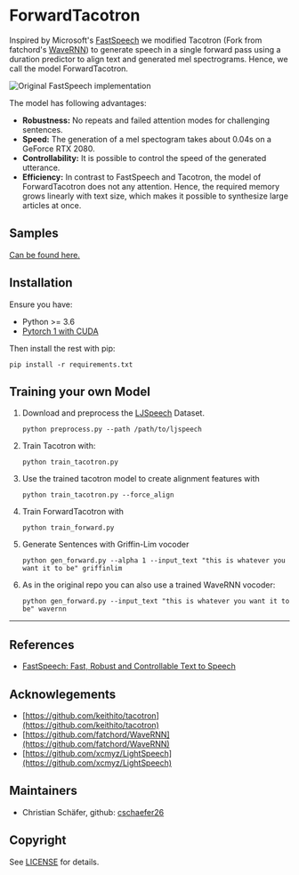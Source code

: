 # ForwardTacotron

Inspired by Microsoft's [FastSpeech](https://www.microsoft.com/en-us/research/blog/fastspeech-new-text-to-speech-model-improves-on-speed-accuracy-and-controllability/)
we modified Tacotron (Fork from fatchord's [WaveRNN](https://github.com/fatchord/WaveRNN)) to generate speech in a single forward pass using a duration predictor to align text and generated mel spectrograms. Hence, we call the model ForwardTacotron.

![Original FastSpeech implementation](assets/fast_speech.png)

The model has following advantages:
- **Robustness:** No repeats and failed attention modes for challenging sentences. 
- **Speed:** The generation of a mel spectogram takes about 0.04s on a GeForce RTX 2080.
- **Controllability:** It is possible to control the speed of the generated utterance.
- **Efficiency:** In contrast to FastSpeech and Tacotron, the model of ForwardTacotron
does not any attention. Hence, the required memory grows linearly with text size, which makes it possible to synthesize large articles at once.


## Samples

[Can be found here.](https://as-ideas.github.io/ForwardTacotron/)

## Installation

Ensure you have:

* Python >= 3.6
* [Pytorch 1 with CUDA](https://pytorch.org/)

Then install the rest with pip:
```
pip install -r requirements.txt
```

## Training your own Model

1. Download and preprocess the [LJSpeech](https://keithito.com/LJ-Speech-Dataset/) Dataset.
    ```
    python preprocess.py --path /path/to/ljspeech
    ```
2. Train Tacotron with:
    ```
    python train_tacotron.py
    ```
3. Use the trained tacotron model to create alignment features with
    ```
    python train_tacotron.py --force_align
    ```
4. Train ForwardTacotron with 
    ```
    python train_forward.py
    ```
5. Generate Sentences with Griffin-Lim vocoder
    ```
    python gen_forward.py --alpha 1 --input_text "this is whatever you want it to be" griffinlim
    ```
6. As in the original repo you can also use a trained WaveRNN vocoder:
    ```
    python gen_forward.py --input_text "this is whatever you want it to be" wavernn
    ```
____

## References

* [FastSpeech: Fast, Robust and Controllable Text to Speech](https://arxiv.org/abs/1905.09263)

## Acknowlegements

* [https://github.com/keithito/tacotron](https://github.com/keithito/tacotron)
* [https://github.com/fatchord/WaveRNN](https://github.com/fatchord/WaveRNN)
* [https://github.com/xcmyz/LightSpeech](https://github.com/xcmyz/LightSpeech)


## Maintainers
* Christian Schäfer, github: [cschaefer26](https://github.com/cschaefer26)


## Copyright

See [LICENSE](LICENSE) for details.
